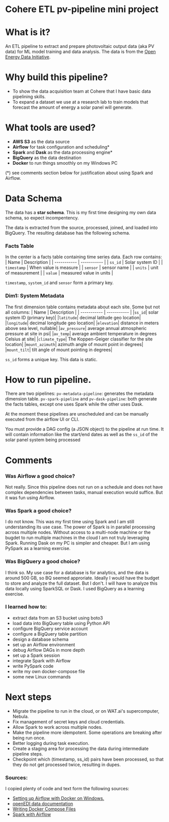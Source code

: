 # Cohere ETL pv-pipeline mini project

# What is it?
An ETL pipeline to extract and prepare photovoltaic output data (aka PV data) for ML model training and data analysis. The data is from the [Open Energy Data Initiative](https://data.openei.org/submissions/4568).

# Why build this pipeline?

- To show the data acquisition team at Cohere that I have basic data pipelining skills.
- To expand a dataset we use at a research lab to train models that forecast the amount of energy a solar panel will generate.

# What tools are used?
- **AWS S3** as the data source
- **Airflow** for task configuration and scheduling*
- **Spark** and **Dask** as the data processing engine*
- **BigQuery** as the data destination
- **Docker** to run things smoothly on my Windows PC

(*) see comments section below for justification about using Spark and Airflow.

# Data Schema
The data has a **star schema**. This is my first time designing my own data schema, so expect incompentency.

The data is extracted from the source, processed, joined, and loaded into BigQuery. The resulting database has the following schema.

### Facts Table
In the center is a facts table containing time series data. Each row contains:
| Name        | Description |
| ----------- | ----------- |
| `ss_id`     | Solar system ID |
| `timestamp` | When value is measure |
| `sensor`    | sensor name |
| `units`     | unit of measurement |
| `value`     | measured value in units |

`timestamp`, `system_id` and `sensor` form a primary key.

### Dim1: System Metadata
The first dimension table contains metadata about each site. Some but not all columns:
| Name        | Description |
| ----------- | ----------- |
|`ss_id`| solar system ID (primary key)|
|`latitude`| decimal latitude geo location|
|`longitude`| decimal longitude geo location|
|`elevation`| distance in meters above sea level, nullable|
|`av_pressure`| average annual atmospheric pressure at site in psi|
|`av_temp`| average ambient temperature in degrees Celsius at site|
|`climate_type`| The Koppen-Geiger classifier for the site location|
|`mount_azimuth`| azimuth angle of mount point in degrees|
|`mount_tilt`| tilt angle of mount pointing in degrees|

`ss_id` forms a unique key. This data is static.

# How to run pipeline.
There are two pipelines:
`pv-metadata-pipeline`: generates the metadata dimension table.
`pv-spark-pipeline` and `pv-dask-pipeline`: both generate the facts tables, except one uses Spark while the other uses Dask.

At the moment these pipelines are unscheduled and can be manually executed from the airflow UI or CLI.

You must provide a DAG config (a JSON object) to the pipeline at run time. It will contain information like the start/end dates as well as the `ss_id` of the solar panel system being processed 

# Comments
### Was Airflow a good choice?
Not really. Since this pipeline does not run on a schedule and does not have complex dependencies between tasks, manual execution would suffice. But it was fun using Airflow.

### Was Spark a good choice?
I do not know. This was my first time using Spark and I am still understanding its use case. The power of Spark is in parallel processing across multiple nodes. Without access to a multi-node machine or the bugdet to run multiple machines in the cloud I am not truly leveraging Spark. Running Dask on my PC is simpler and cheaper. But I am using PySpark as a learning exercise.

### Was BigQuery a good choice?
I think so. My use case for a database is for analytics, and the data is around 500 GB, so BQ seemed approriate. Ideally I would have the budget to store and analyze the full dataset. But I don't. I will have to analyze this data locally using SparkSQL or Dask. I used BigQuery as a learning exercise.

### I learned how to:
- extract data from an S3 bucket using boto3
- load data into BigQuery table using Python API
- configure BigQuery service account
- configure a BigQuery table partition
- design a database schema
- set up an Airflow environment
- debug Airflow DAGs in more depth
- set up a Spark session
- integrate Spark with Airflow
- write PySpark code
- write my own docker-compose file
- some new Linux commands

# Next steps
- Migrate the pipeline to run in the cloud, or on WAT.ai's supercomputer, Nebula.
- Fix management of secret keys and cloud credentials.
- Allow Spark to work across multiple nodes.
- Make the pipeline more idempotent. Some operations are breaking after being run once.
- Better logging during task execution.
- Create a staging area for processing the data during intermediate pipeline steps.
- Checkpoint which (timestamp, ss_id) pairs have been processed, so that they do not get processed twice, resulting in dupes.

### Sources:
I copied plenty of code and text form the following sources:
- [Setting up Airflow with Docker on Windows.](https://medium.com/@garc1a0scar/how-to-start-with-apache-airflow-in-docker-windows-902674ad1bbe)
- [openEDI data documentation](https://github.com/openEDI/documentation/blob/main/pvdaq.md)
- [Writing Docker Compose Files](https://www.techrepublic.com/article/how-to-build-a-docker-compose-file/)
- [Spark with Airflow](https://github.com/airscholar/SparkingFlow)

